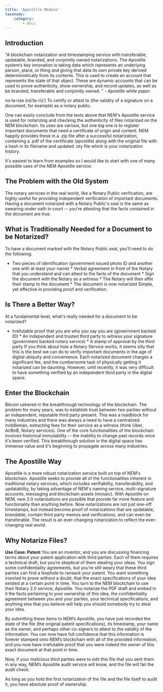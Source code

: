 ```yaml
---
title: 'Apostille Module'
taxonomy:
    category:
        - docs
---
```


## Introduction
"A blockchain notarization and timestamping service with transferable, updatable, branded, and conjointly owned notarizations. The Apostille system’s key innovation is taking data which represents an underlying person, place, or thing and giving that data its own private key derived deterministically from its contents. This is used to create an account that represents the state of that object. These are dynamic accounts that can be used to prove authenticity, show ownership, and record updates, as well as be branded, transferable and conjointly owned. " 
_- Apostille white paper_

no·ta·rize (nō′tə-rīz′) To certify or attest to (the validity of a signature on a document, for example) as a notary public.

One can easily conclude from the texts above that NEM's Apostille service is used for notarizing and checking the authenticity of files notarized on the NEM blockchain. Its uses are various, but one big one is to register important documents that need a certificate of origin and content. NEM happily provides these in a .zip file after a successful notarization, containing a .pdf of the certificate (apostille) along with the original file with a hash in its filename and updated .nty file which is your notarization history.

It's easiest to learn from examples so I would like to start with one of many possible uses of the NEM Apostille service.

## The Problem with the Old System
The notary services in the real world, like a Notary Public verification, are highly useful for providing independent verification of important documents. Having a document notarized with a Notary Public's seal is the same as swearing under oath in court -- you're attesting that the facts contained in the document are true.

## What is Traditionally Needed for a Document to be Notarized?
To have a document marked with the Notary Public seal, you'll need to do the following: 
* Two pieces of identification (government issued photo ID and another one with at least your name) * Verbal agreement in front of the Notary that you understand and can attest to the facts of the document * Sign the document with the Notary as a witness * The Notary will then affix their stamp to the document * The document is now notarized
Simple, yet effective in providing proof and verification.
## Is There a Better Way?
At a fundamental level, what's really needed for a document to be notarized? 
* Irrefutable proof that you are who you say you are (government backed ID) * An independent and trusted third party to witness your signature (government backed notary service) * A stamp of approval by the third party
If you think about how a Notary Service works, it seems silly that this is the best we can do to verify important documents in the age of digital ubiquity and convenience. Each notarized document charges a significant fee, and the cumbersome task of physically getting it notarized can be daunting. However, until recently, it was very difficult to have something verified by an independent third party in the digital space.

## Enter the Blockchain
Bitcoin ushered in the breakthrough technology of the blockchain. The problem for many years, was to establish trust between two parties without an independent, reputable third party present. This was a roadblock for many industries and there was always a need to have a centralized middleman, extracting fees for their service as a witness (think Uber, AirBnB, Notary services).
One of the core functionalities of the blockchain involves historical immutability -- the inability to change past records once it's been verified. This breakthrough solution in the digital space has immense value and it's beginning to propagate across many industries.

## The Apostille Way
Apostille is a more robust notarization service built on top of NEM's blockchain. Apostille seeks to provide all of the functionalities inherent in traditional notary services, which includes verifiability, transferability, and updatability, by taking advantage of NEM's naming service, multi-signature accounts, messaging and blockchain assets (mosaic). With Apostille on NEM, new 2.0 notarizations are possible that provide far more feature and functionality than anything before. Now notarizations are not just one-off timestamps, but instead become proof of notarizations that are updatable, brandable, contain third party memos and verifications, and can even be transferable. The result is an ever-changing notarization to reflect the ever-changing real world.

## Why Notarize Files?
**Use Case: Patent**
You are an inventor, and you are discussing financing terms about your patent application with third parties. Each of them requires a technical draft, but you’re skeptical of them stealing your ideas. You sign some confidentiality agreements, but you’re still weary that these third parties can find a loophole to ransack your patent. You want something ironclad to prove without a doubt, that the exact specifications of your idea existed at a certain point in time. You turn to the NEM blockchain to use their Notary 2.0 service, Apostille. You notarize the PDF draft and embed in it the facts pertaining to your ownership of this idea, the confidentiality agreement between you and your parties, your technical specifications, and anything else that you believe will help you should somebody try to steal your idea.

By submitting these items to NEM’s Apostille, you have just recorded the state of the file (the original patent specifications), its timestamp, your name as the owner, and perhaps other co-signers to attest to the validity of the information. You can now have full confidence that this information is forever stamped onto NEM’s blockchain with all of the provided information, and you now have irrefutable proof that you were indeed the owner of this exact document at that point in time.

Now, if your malicious third parties were to edit this file that you sent them in any way, NEM’s Apostille audit service will know, and the file will fail the audit check.

As long as you hold the first notarization of the file and the file itself to audit it, you have absolute proof of ownership.